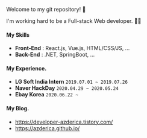 Welcome to my git repository! 👋

I'm working hard to be a Full-stack Web developer. 🧑‍💻




#### My Skills

- **Front-End** : React.js, Vue.js, HTML/CSS/JS, ...
- **Back-End** : .NET, SpringBoot, ...





#### My Experience.

- **LG Soft India Intern** `2019.07.01 ~ 2019.07.26`
- **Naver HackDay** `2020.04.29 ~ 2020.05.24`
- **Ebay Korea** `2020.06.22 ~ `





#### My Blog.

- https://developer-azderica.tistory.com/
- https://azderica.github.io/



<!--
**Azderica/Azderica** is a ✨ _special_ ✨ repository because its `README.md` (this file) appears on your GitHub profile.

Here are some ideas to get you started:

- 🔭 I’m currently working on ...
- 🌱 I’m currently learning ...
- 👯 I’m looking to collaborate on ...
- 🤔 I’m looking for help with ...
- 💬 Ask me about ...
- 📫 How to reach me: ...
- 😄 Pronouns: ...
- ⚡ Fun fact: ...
  -->
